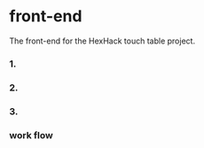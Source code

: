 # front-end
The front-end for the HexHack touch table project.

### 1. 

### 2. 

### 3. 



### work flow
